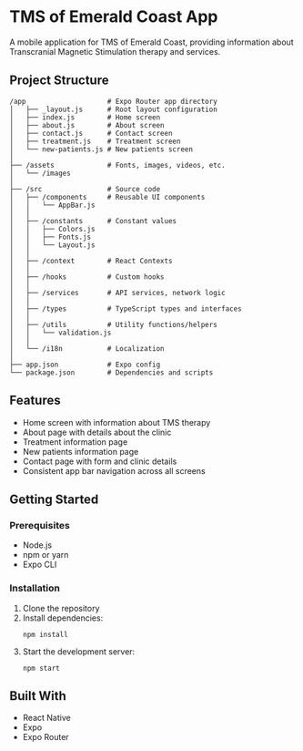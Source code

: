 # TMS of Emerald Coast App

A mobile application for TMS of Emerald Coast, providing information about Transcranial Magnetic Stimulation therapy and services.

## Project Structure

```
/app                    # Expo Router app directory
│   ├── _layout.js      # Root layout configuration
│   ├── index.js        # Home screen
│   ├── about.js        # About screen
│   ├── contact.js      # Contact screen
│   ├── treatment.js    # Treatment screen
│   └── new-patients.js # New patients screen
│
├── /assets             # Fonts, images, videos, etc.
│   └── /images
│
├── /src                # Source code
│   ├── /components     # Reusable UI components
│   │   └── AppBar.js
│   │
│   ├── /constants      # Constant values
│   │   ├── Colors.js
│   │   ├── Fonts.js
│   │   └── Layout.js
│   │
│   ├── /context        # React Contexts
│   │
│   ├── /hooks          # Custom hooks
│   │
│   ├── /services       # API services, network logic
│   │
│   ├── /types          # TypeScript types and interfaces
│   │
│   ├── /utils          # Utility functions/helpers
│   │   └── validation.js
│   │
│   └── /i18n           # Localization
│
├── app.json            # Expo config
└── package.json        # Dependencies and scripts
```

## Features

- Home screen with information about TMS therapy
- About page with details about the clinic
- Treatment information page
- New patients information page
- Contact page with form and clinic details
- Consistent app bar navigation across all screens

## Getting Started

### Prerequisites

- Node.js
- npm or yarn
- Expo CLI

### Installation

1. Clone the repository
2. Install dependencies:
   ```
   npm install
   ```
3. Start the development server:
   ```
   npm start
   ```

## Built With

- React Native
- Expo
- Expo Router
